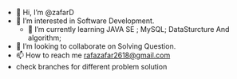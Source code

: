 - 👋 Hi, I’m @zafarD
- 👀 I’m interested in Software Development.
  - 🌱 I’m currently learning JAVA SE ; MySQL; DataSturcture And algorithm;
- 💞️ I’m looking to collaborate on Solving Question.
- 📫 How to reach me rafazafar2618@gmail.com
- check branches for different problem solution

<!---
zafarD/zafarD is a ✨ special ✨ repository because its `README.md` (this file) appears on your GitHub profile.
You can click the Preview link to take a look at your changes.
--->
